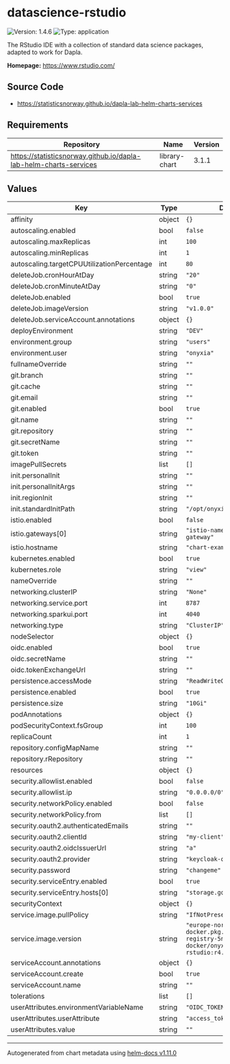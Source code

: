 # datascience-rstudio

![Version: 1.4.6](https://img.shields.io/badge/Version-1.4.6-informational?style=flat-square) ![Type: application](https://img.shields.io/badge/Type-application-informational?style=flat-square)

The RStudio IDE with a collection of standard data science packages, adapted to work for Dapla.

**Homepage:** <https://www.rstudio.com/>

## Source Code

- <https://statisticsnorway.github.io/dapla-lab-helm-charts-services>

## Requirements

| Repository                                                        | Name          | Version |
| ----------------------------------------------------------------- | ------------- | ------- |
| https://statisticsnorway.github.io/dapla-lab-helm-charts-services | library-chart | 3.1.1   |

## Values

| Key                                        | Type   | Default                                                                                                  | Description |
| ------------------------------------------ | ------ | -------------------------------------------------------------------------------------------------------- | ----------- |
| affinity                                   | object | `{}`                                                                                                     |             |
| autoscaling.enabled                        | bool   | `false`                                                                                                  |             |
| autoscaling.maxReplicas                    | int    | `100`                                                                                                    |             |
| autoscaling.minReplicas                    | int    | `1`                                                                                                      |             |
| autoscaling.targetCPUUtilizationPercentage | int    | `80`                                                                                                     |             |
| deleteJob.cronHourAtDay                    | string | `"20"`                                                                                                   |             |
| deleteJob.cronMinuteAtDay                  | string | `"0"`                                                                                                    |             |
| deleteJob.enabled                          | bool   | `true`                                                                                                   |             |
| deleteJob.imageVersion                     | string | `"v1.0.0"`                                                                                               |             |
| deleteJob.serviceAccount.annotations       | object | `{}`                                                                                                     |             |
| deployEnvironment                          | string | `"DEV"`                                                                                                  |             |
| environment.group                          | string | `"users"`                                                                                                |             |
| environment.user                           | string | `"onyxia"`                                                                                               |             |
| fullnameOverride                           | string | `""`                                                                                                     |             |
| git.branch                                 | string | `""`                                                                                                     |             |
| git.cache                                  | string | `""`                                                                                                     |             |
| git.email                                  | string | `""`                                                                                                     |             |
| git.enabled                                | bool   | `true`                                                                                                   |             |
| git.name                                   | string | `""`                                                                                                     |             |
| git.repository                             | string | `""`                                                                                                     |             |
| git.secretName                             | string | `""`                                                                                                     |             |
| git.token                                  | string | `""`                                                                                                     |             |
| imagePullSecrets                           | list   | `[]`                                                                                                     |             |
| init.personalInit                          | string | `""`                                                                                                     |             |
| init.personalInitArgs                      | string | `""`                                                                                                     |             |
| init.regionInit                            | string | `""`                                                                                                     |             |
| init.standardInitPath                      | string | `"/opt/onyxia-init.sh"`                                                                                  |             |
| istio.enabled                              | bool   | `false`                                                                                                  |             |
| istio.gateways[0]                          | string | `"istio-namespace/example-gateway"`                                                                      |             |
| istio.hostname                             | string | `"chart-example.local"`                                                                                  |             |
| kubernetes.enabled                         | bool   | `true`                                                                                                   |             |
| kubernetes.role                            | string | `"view"`                                                                                                 |             |
| nameOverride                               | string | `""`                                                                                                     |             |
| networking.clusterIP                       | string | `"None"`                                                                                                 |             |
| networking.service.port                    | int    | `8787`                                                                                                   |             |
| networking.sparkui.port                    | int    | `4040`                                                                                                   |             |
| networking.type                            | string | `"ClusterIP"`                                                                                            |             |
| nodeSelector                               | object | `{}`                                                                                                     |             |
| oidc.enabled                               | bool   | `true`                                                                                                   |             |
| oidc.secretName                            | string | `""`                                                                                                     |             |
| oidc.tokenExchangeUrl                      | string | `""`                                                                                                     |             |
| persistence.accessMode                     | string | `"ReadWriteOnce"`                                                                                        |             |
| persistence.enabled                        | bool   | `true`                                                                                                   |             |
| persistence.size                           | string | `"10Gi"`                                                                                                 |             |
| podAnnotations                             | object | `{}`                                                                                                     |             |
| podSecurityContext.fsGroup                 | int    | `100`                                                                                                    |             |
| replicaCount                               | int    | `1`                                                                                                      |             |
| repository.configMapName                   | string | `""`                                                                                                     |             |
| repository.rRepository                     | string | `""`                                                                                                     |             |
| resources                                  | object | `{}`                                                                                                     |             |
| security.allowlist.enabled                 | bool   | `false`                                                                                                  |             |
| security.allowlist.ip                      | string | `"0.0.0.0/0"`                                                                                            |             |
| security.networkPolicy.enabled             | bool   | `false`                                                                                                  |             |
| security.networkPolicy.from                | list   | `[]`                                                                                                     |             |
| security.oauth2.authenticatedEmails        | string | `""`                                                                                                     |             |
| security.oauth2.clientId                   | string | `"my-client"`                                                                                            |             |
| security.oauth2.oidcIssuerUrl              | string | `"a"`                                                                                                    |             |
| security.oauth2.provider                   | string | `"keycloak-oidc"`                                                                                        |             |
| security.password                          | string | `"changeme"`                                                                                             |             |
| security.serviceEntry.enabled              | bool   | `true`                                                                                                   |             |
| security.serviceEntry.hosts[0]             | string | `"storage.googleapis.com"`                                                                               |             |
| securityContext                            | object | `{}`                                                                                                     |             |
| service.image.pullPolicy                   | string | `"IfNotPresent"`                                                                                         |             |
| service.image.version                      | string | `"europe-north1-docker.pkg.dev/artifact-registry-5n/dapla-lab-docker/onyxia/datascience-rstudio:r4.4.0"` |             |
| serviceAccount.annotations                 | object | `{}`                                                                                                     |             |
| serviceAccount.create                      | bool   | `true`                                                                                                   |             |
| serviceAccount.name                        | string | `""`                                                                                                     |             |
| tolerations                                | list   | `[]`                                                                                                     |             |
| userAttributes.environmentVariableName     | string | `"OIDC_TOKEN"`                                                                                           |             |
| userAttributes.userAttribute               | string | `"access_token"`                                                                                         |             |
| userAttributes.value                       | string | `""`                                                                                                     |             |

---

Autogenerated from chart metadata using [helm-docs v1.11.0](https://github.com/norwoodj/helm-docs/releases/v1.11.0)
